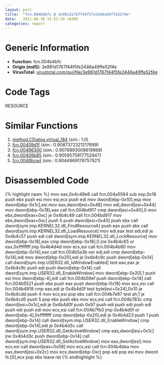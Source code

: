 ```yaml
---
layout: post
title:  "fcn.004b4bfc @ 3e981d1767f44f5fe2446a49ffe52f4e"
date:   2021-08-30 15:52:19 +0300
categories: report
---
```


# Generic Information
- **Function:** fcn.004b4bfc
- **Origin (md5):** 3e981d1767f44f5fe2446a49ffe52f4e
- **VirusTotal:** [virustotal.com/gui/file/3e981d1767f44f5fe2446a49ffe52f4e][virustotal_ref]

# Code Tags
<span class="tag" id="RESOURCE">RESOURCE</span>


# Similar Functions

1. [method.CDialog.virtual\_184][similar_1_ref] (sim.: 1.0)
2. [fcn.00409d1f][similar_2_ref] (sim.: 0.9087372321217699)
3. [fcn.00496300][similar_3_ref] (sim.: 0.9076893008619868)
4. [fcn.00409b85][similar_4_ref] (sim.: 0.9059575917752947)
5. [fcn.0048bced][similar_5_ref] (sim.: 0.9044969178757921)


# Disassembled Code

{% highlight nasm %}
mov eax,0x4c49e8
call fcn.004a5564
sub esp,0x18
push ebx
push esi
mov esi,ecx
push edi
mov dword[ebp-0x10],esp
mov dword[ebp-0x1c],esi
mov eax,dword[esi+0x48]
mov edi,dword[esi+0x44]
mov dword[ebp-0x18],eax
call fcn.004bd917
cmp dword[esi+0x40],0
mov ebx,dword[eax+0xc]
je 0x4b4c49
call fcn.004bd917
mov ebx,dword[eax+0xc]
push 5
push dword[esi+0x40]
push ebx
call dword[sym.imp.KERNEL32.dll_FindResourceA]
push eax
push ebx
call dword[sym.imp.KERNEL32.dll_LoadResource]
mov edi,eax
test edi,edi
je 0x4b4c57
push edi
call dword[sym.imp.KERNEL32.dll_LockResource]
mov dword[ebp-0x18],eax
cmp dword[ebp-0x18],0
jne 0x4b4c65
or eax,0xffffffff
jmp 0x4b4d4d
mov ecx,esi
call fcn.004b4b80
mov dword[ebp-0x14],eax
call fcn.004b5a3b
xor edi,edi
cmp dword[ebp-0x14],edi
mov dword[ebp-0x20],edi
je 0x4b4c9c
push dword[ebp-0x14]
call dword[sym.imp.USER32.dll_IsWindowEnabled]
test eax,eax
je 0x4b4c9c
push edi
push dword[ebp-0x14]
call dword[sym.imp.USER32.dll_EnableWindow]
mov dword[ebp-0x20],1
push esi
mov dword[ebp-4],edi
call fcn.004b59ef
push dword[ebp-0x14]
call fcn.004b5521
push ebx
push eax
push dword[ebp-0x18]
mov ecx,esi
call fcn.004b4918
cmp eax,edi
je 0x4b4d0f
test byte[esi+0x24],0x10
je 0x4b4cdd
push 4
mov ecx,esi
pop ebx
call fcn.004b7e97
test ah,1
je 0x4b4cd5
push 5
pop ebx
push ebx
mov ecx,esi
call fcn.004b783c
cmp dword[esi+0x1c],edi
je 0x4b4d0f
push 0x97
push edi
push edi
push edi
push edi
push edi
mov ecx,esi
call fcn.004b7fb0
jmp 0x4b4d0f
or dword[ebp-4],0xffffffff
cmp dword[ebp-0x20],edi
je 0x4b4d23
push 1
push dword[ebp-0x14]
call dword[sym.imp.USER32.dll_EnableWindow]
cmp dword[ebp-0x14],edi
je 0x4b4d3c
call dword[sym.imp.USER32.dll_GetActiveWindow]
cmp eax,dword[esi+0x1c]
jne 0x4b4d3c
push dword[ebp-0x14]
call dword[sym.imp.USER32.dll_SetActiveWindow]
mov eax,dword[esi]
mov ecx,esi
call dword[eax+0x58]
mov ecx,esi
call fcn.004b4bba
mov eax,dword[esi+0x2c]
mov ecx,dword[ebp-0xc]
pop edi
pop esi
mov dword fs:[0],ecx
pop ebx
leave 
ret 
{% endhighlight %}


[similar_1_ref]: /report/method.CDialog.virtual_184@3e981d1767f44f5fe2446a49ffe52f4e
[similar_2_ref]: /report/fcn.00409d1f@418e0921f3a9bd4f5bc0dcc59623b5a1
[similar_3_ref]: /report/fcn.00496300@4fe6510221c33bf023f6abed461fc13f
[similar_4_ref]: /report/fcn.00409b85@418e0921f3a9bd4f5bc0dcc59623b5a1
[similar_5_ref]: /report/fcn.0048bced@d96761eb00d2d97e2b6f5ffffed0b46a
[virustotal_ref]: https://www.virustotal.com/gui/file/3e981d1767f44f5fe2446a49ffe52f4e